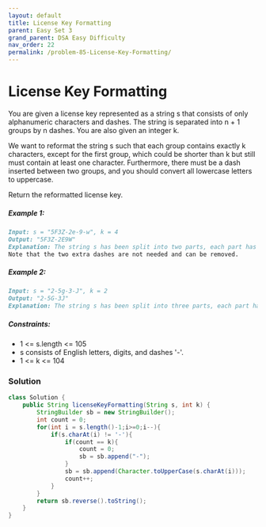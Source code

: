 ```yaml
---
layout: default
title: License Key Formatting
parent: Easy Set 3
grand_parent: DSA Easy Difficulty
nav_order: 22
permalink: /problem-85-License-Key-Formatting/
---
```

# License Key Formatting

You are given a license key represented as a string s that consists of only alphanumeric characters and dashes. The string is separated into n + 1 groups by n dashes. You are also given an integer k.

We want to reformat the string s such that each group contains exactly k characters, except for the first group, which could be shorter than k but still must contain at least one character. Furthermore, there must be a dash inserted between two groups, and you should convert all lowercase letters to uppercase.

Return the reformatted license key.

##### Example 1:
```markdown
Input: s = "5F3Z-2e-9-w", k = 4
Output: "5F3Z-2E9W"
Explanation: The string s has been split into two parts, each part has 4 characters.
Note that the two extra dashes are not needed and can be removed.
```
##### Example 2:
```markdown
Input: s = "2-5g-3-J", k = 2
Output: "2-5G-3J"
Explanation: The string s has been split into three parts, each part has 2 characters except the first part as it could be shorter as mentioned above.
```
##### Constraints:
* 1 <= s.length <= 105
* s consists of English letters, digits, and dashes '-'.
* 1 <= k <= 104

### Solution
```java
class Solution {
    public String licenseKeyFormatting(String s, int k) {
        StringBuilder sb = new StringBuilder();
        int count = 0;
        for(int i = s.length()-1;i>=0;i--){
            if(s.charAt(i) != '-'){
                if(count == k){
                    count = 0;
                    sb = sb.append("-");
                }
                sb = sb.append(Character.toUpperCase(s.charAt(i)));
                count++;
            }
        }
        return sb.reverse().toString();
    }
}
```